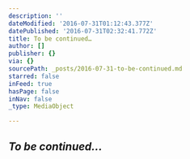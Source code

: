 ```yaml
---
description: ''
dateModified: '2016-07-31T01:12:43.377Z'
datePublished: '2016-07-31T02:32:41.772Z'
title: To be continued…
author: []
publisher: {}
via: {}
sourcePath: _posts/2016-07-31-to-be-continued.md
starred: false
inFeed: true
hasPage: false
inNav: false
_type: MediaObject

---
```

## _To be continued..._